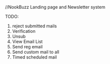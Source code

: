 //NookBuzz Landing page and Newsletter system

TODO:
1. reject submitted mails
2. Verification
3. Unsub
4. View Email List
5. Send reg email
6. Send custom mail to all
7. Timed scheduled mail